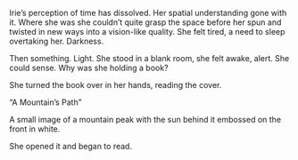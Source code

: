 Irie’s perception of time has dissolved. Her spatial understanding gone with it. Where she was she couldn’t quite grasp the space before her spun and twisted in new ways into a vision-like quality. She felt tired, a need to sleep overtaking her. Darkness. 



Then something. Light. She stood in a blank room, she felt awake, alert. She could sense. Why was she holding a book? 

She turned the book over in her hands, reading the cover.

“A Mountain’s Path”

A small image of a mountain peak with the sun behind it embossed on the front in white. 

She opened it and began to read.